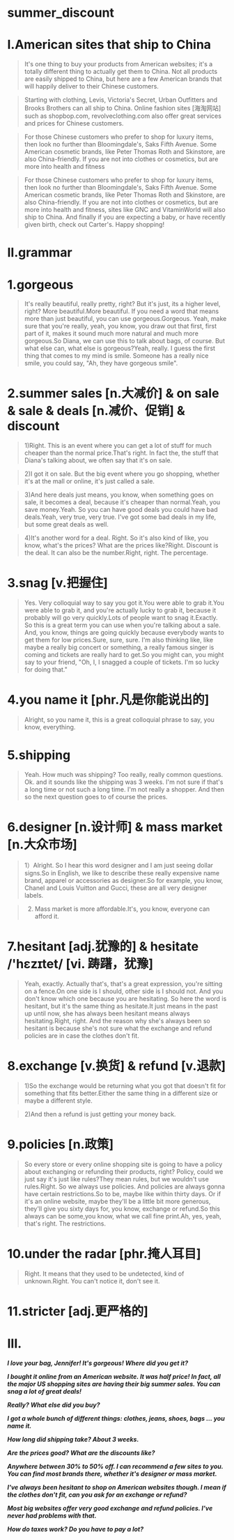 # summer_discount
# I.American sites that ship to China
> It's one thing to buy your products from American websites; it's a totally different thing to actually get them to China. Not all products are easily shipped to China, but here are a few American brands that will happily deliver to their Chinese customers.

> Starting with clothing, Levis, Victoria's Secret, Urban Outfitters and Brooks Brothers can all ship to China. Online fashion sites [海淘网站] such as shopbop.com, revolveclothing.com also offer great services and prices for Chinese customers.

> For those Chinese customers who prefer to shop for luxury items, then look no further than Bloomingdale's, Saks Fifth Avenue. Some American cosmetic brands, like Peter Thomas Roth and Skinstore, are also China-friendly. If you are not into clothes or cosmetics, but are more into health and fitness

> For those Chinese customers who prefer to shop for luxury items, then look no further than Bloomingdale's, Saks Fifth Avenue. Some American cosmetic brands, like Peter Thomas Roth and Skinstore, are also China-friendly. If you are not into clothes or cosmetics, but are more into health and fitness, sites like GNC and VitaminWorld will also ship to China. And finally if you are expecting a baby, or have recently given birth, check out Carter's. Happy shopping!

# II.grammar
# 1.gorgeous
> It's really beautiful, really pretty, right? But it's just, its a higher level, right? More beautiful.More beautiful. If you need a word that means more than just beautiful, you can use gorgeous.Gorgeous. Yeah, make sure that you're really, yeah, you know, you draw out that first, first part of it, makes it sound much more natural and much more gorgeous.So Diana, we can use this to talk about bags, of course. But what else can, what else is gorgeous?Yeah, really. I guess the first thing that comes to my mind is smile. Someone has a really nice smile, you could say, "Ah, they have gorgeous smile".

# 2.summer sales [n.大减价] & on sale & sale & deals [n.减价、促销] & discount 
> 1)Right. This is an event where you can get a lot of stuff for much cheaper than the normal price.That's right. In fact the, the stuff that Diana's talking about, we often say that it's on sale.

> 2)I got it on sale. But the big event where you go shopping, whether it's at the mall or online, it's just called a sale.

> 3)And here deals just means, you know, when something goes on sale, it becomes a deal, because it's cheaper than normal.Yeah, you save money.Yeah. So you can have good deals you could have bad deals.Yeah, very true, very true. I've got some bad deals in my life, but some great deals as well.

> 4)It's another word for a deal. Right. So it's also kind of like, you know, what's the prices? What are the prices like?Right. Discount is the deal. It can also be the number.Right, right. The percentage.

# 3.snag [v.把握住]
> Yes. Very colloquial way to say you got it.You were able to grab it.You were able to grab it, and you're actually lucky to grab it, because it probably will go very quickly.Lots of people want to snag it.Exactly. So this is a great term you can use when you're talking about a sale. And, you know, things are going quickly because everybody wants to get them for low prices.Sure, sure, sure. I'm also thinking like, like maybe a really big concert or something, a really famous singer is coming and tickets are really hard to get.So you might can, you might say to your friend, "Oh, I, I snagged a couple of tickets. I'm so lucky for doing that."

# 4.you name it [phr.凡是你能说出的]
> Alright, so you name it, this is a great colloquial phrase to say, you know, everything.

# 5.shipping 
> Yeah. How much was shipping? Too really, really common questions. Ok. and it sounds like the shipping was 3 weeks. I'm not sure if that's a long time or not such a long time. I'm not really a shopper. And then so the next question goes to of course the prices.

# 6.designer [n.设计师] & mass market [n.大众市场]
> 1）Alright. So I hear this word designer and I am just seeing dollar signs.So in English, we like to describe these really expensive name brand, apparel or accessories as designer.So for example, you know, Chanel and Louis Vuitton and Gucci, these are all very designer labels.

> 2) Mass market is more affordable.It's, you know, everyone can afford it.

# 7.hesitant [adj.犹豫的] & hesitate  /'hɛzɪtet/ [vi. 踌躇，犹豫]
> Yeah, exactly. Actually that's, that's a great expression, you're sitting on a fence.On one side is I should, other side is I should not. And you don't know which one because you are hesitating. So here the word is hesitant, but it's the same thing as hesitate.It just means in the past up until now, she has always been hesitant means always hesitating.Right, right. And the reason why she's always been so hesitant is because she's not sure what the exchange and refund policies are in case the clothes don't fit.

# 8.exchange [v.换货] & refund [v.退款]
> 1)So the exchange would be returning what you got that doesn't fit for something that fits better.Either the same thing in a different size or maybe a different style.

> 2)And then a refund is just getting your money back.

# 9.policies [n.政策]
>  So every store or every online shopping site is going to have a policy about exchanging or refunding their products, right? Policy, could we just say it's just like rules?They mean rules, but we wouldn't use rules.Right. So we always use policies. And policies are always gonna have certain restrictions.So to be, maybe like within thirty days. Or if it's an online website, maybe they'll be a little bit more generous, they'll give you sixty days for, you know, exchange or refund.So this always can be some,you know, what we call fine print.Ah, yes, yeah, that's right. The restrictions.

# 10.under the radar [phr.掩人耳目]
> Right. It means that they used to be undetected, kind of unknown.Right. You can't notice it, don't see it.

# 11.stricter [adj.更严格的]
> 





# III.
***I love your bag, Jennifer! It's gorgeous! Where did you get it?***

***I bought it online from an American website. It was half price! In fact, all the  major US shopping sites are having their big summer sales. You can snag a lot of  great deals!***

***Really? What else did you buy?***

***I got a whole bunch of different things: clothes, jeans, shoes, bags … you name it.***

***How long did shipping take? About 3 weeks.***

***Are the prices good? What are the discounts like?***

***Anywhere between 30% to 50% off. I can recommend a few sites to you. You  can find most brands there, whether it's designer or mass market.***

***I've always been hesitant to shop on American websites though. I mean if the  clothes don't fit, can you ask for an exchange or refund?***

***Most big websites offer very good exchange and refund policies. I've never had  problems with that.***

***How do taxes work? Do you have to pay a lot?***










